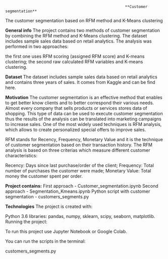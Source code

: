                                                          **Customer segmentation**
The customer segmentation based on RFM method and K-Means clustering 

**General info**
The project contains two methods of customer segmentation by combining the RFM method and K-Means clustering. The dataset includes sample sales data based on retail analytics. The analysis was performed in two approaches:

the first one uses RFM scoring (assigned RFM score) and K-means clustering;
the second raw calculated RFM variables and K-means clustering.

**Dataset**
The dataset includes sample sales data based on retail analytics and contains three years of sales. It comes from Kaggle and can be find here.

**Motivation**
The customer segmentation is an effective method that enables to get better know clients and to better correspond their various needs. Almost every company that sells products or services stores data of shopping. This type of data can be used to execute customer segmentation thus the results of the analysis can be translated into marketing campaigns to increase sales. One of the most widely used techniques is RFM analysis, which allows to create personalized special offers to improve sales.

RFM stands for Recency, Frequency, Monetary Value and it is the technique of customer segmentation based on their transaction history. The RFM analysis is based on three criterias which measure different customer characteristics:

Recency: Days since last purchase/order of the client;
Frequency: Total number of purchases the customer were made;
Monetary Value: Total money the customer spent per order.

**Project contains:**
First approach - Customer_segmentation.ipynb
Second approach - Segmentation_Kmeans.ipynb
Python script with customer segmentation - customers_segments.py

**Technologies**
The project is created with:

Python 3.6
libraries: pandas, numpy, sklearn, scipy, seaborn, matplotlib.
Running the project:

To run this project use Jupyter Notebook or Google Colab.

You can run the scripts in the terminal:

customers_segments.py
